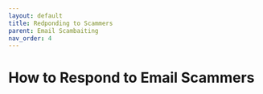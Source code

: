 ```yaml
---
layout: default
title: Redponding to Scammers
parent: Email Scambaiting
nav_order: 4
---
```


# How to Respond to Email Scammers
